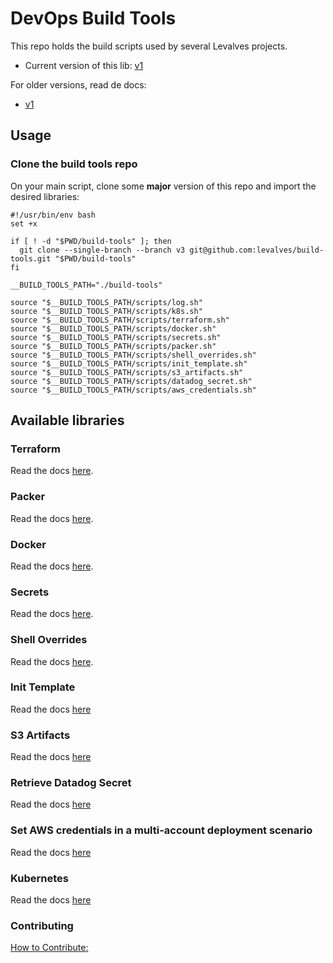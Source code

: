 # DevOps Build Tools

This repo holds the build scripts used by several Levalves projects.

- Current version of this lib: [v1](https://github.com/levalves/build-tools/tree/v3)


For older versions, read de docs:

- [v1](https://github.com/levalves/build-tools/blob/v1/README.md)

## Usage

### Clone the build tools repo

On your main script, clone some **major** version of this repo and import the desired libraries:

```
#!/usr/bin/env bash
set +x

if [ ! -d "$PWD/build-tools" ]; then
  git clone --single-branch --branch v3 git@github.com:levalves/build-tools.git "$PWD/build-tools"
fi

__BUILD_TOOLS_PATH="./build-tools"

source "$__BUILD_TOOLS_PATH/scripts/log.sh"
source "$__BUILD_TOOLS_PATH/scripts/k8s.sh"
source "$__BUILD_TOOLS_PATH/scripts/terraform.sh"
source "$__BUILD_TOOLS_PATH/scripts/docker.sh"
source "$__BUILD_TOOLS_PATH/scripts/secrets.sh"
source "$__BUILD_TOOLS_PATH/scripts/packer.sh"
source "$__BUILD_TOOLS_PATH/scripts/shell_overrides.sh"
source "$__BUILD_TOOLS_PATH/scripts/init_template.sh"
source "$__BUILD_TOOLS_PATH/scripts/s3_artifacts.sh"
source "$__BUILD_TOOLS_PATH/scripts/datadog_secret.sh"
source "$__BUILD_TOOLS_PATH/scripts/aws_credentials.sh"
```

## Available libraries

### Terraform

Read the docs [here](./docs/terraform.md).

### Packer

Read the docs [here](./docs/packer.md).

### Docker

Read the docs [here](./docs/docker.md).

### Secrets

Read the docs [here](./docs/secrets.md).

### Shell Overrides

Read the docs [here](./docs/shell_overrides.md).

### Init Template

Read the docs [here](./docs/init_template.md)

### S3 Artifacts

Read the docs [here](./docs/s3_artifacts.md)

### Retrieve Datadog Secret

Read the docs [here](./docs/datadog_secret.md)

### Set AWS credentials in a multi-account deployment scenario

Read the docs [here](./docs/aws_credentials.md)

### Kubernetes

Read the docs [here](./docs/k8s.md)

### Contributing

[How to Contribute:](CONTRIBUTING.md)
